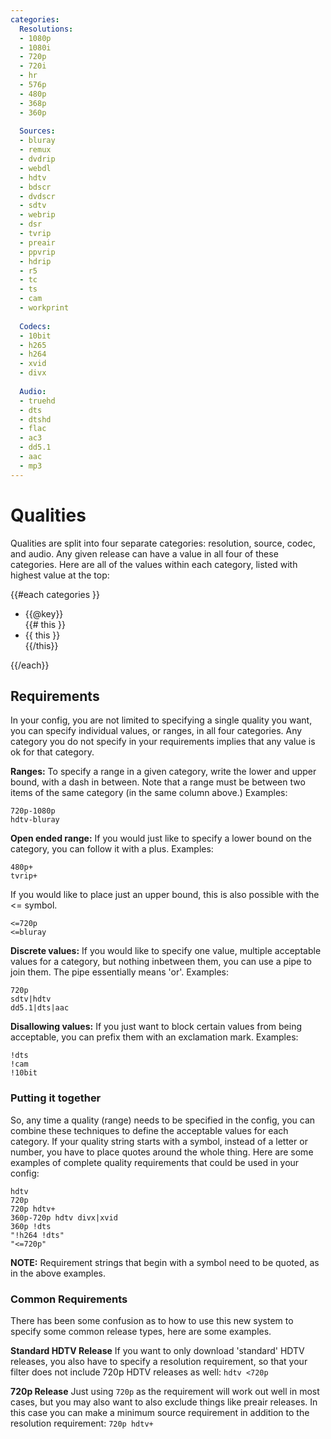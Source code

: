 ```yaml
---
categories:
  Resolutions:
  - 1080p
  - 1080i
  - 720p
  - 720i
  - hr
  - 576p
  - 480p
  - 368p
  - 360p
  
  Sources:
  - bluray
  - remux
  - dvdrip
  - webdl
  - hdtv
  - bdscr
  - dvdscr
  - sdtv
  - webrip
  - dsr
  - tvrip
  - preair
  - ppvrip
  - hdrip
  - r5
  - tc
  - ts
  - cam
  - workprint
  
  Codecs:
  - 10bit
  - h265
  - h264
  - xvid
  - divx
  
  Audio:
  - truehd
  - dts
  - dtshd
  - flac
  - ac3
  - dd5.1
  - aac
  - mp3
---
```

# Qualities
Qualities are split into four separate categories: resolution, source, codec, and audio. Any given release can have a value in all four of these categories. Here are all of the values within each category, listed with highest value at the top:

<div class="row">
{{#each categories }}
  <ul class="list-group col-xs-3">
  <li class="list-group-item active">{{@key}}</li>
  {{# this }}
  <li class="list-group-item">{{ this }}</li>
  {{/this}}
  </ul>
{{/each}}
</div>

## Requirements
In your config, you are not limited to specifying a single quality you want, you can specify individual values, or ranges, in all four categories. Any category you do not specify in your requirements implies that any value is ok for that category.

**Ranges:**
To specify a range in a given category, write the lower and upper bound, with a dash in between. Note that a range must be between two items of the same category (in the same column above.) Examples:
```
720p-1080p
hdtv-bluray
```

**Open ended range:**
If you would just like to specify a lower bound on the category, you can follow it with a plus. Examples:
```
480p+
tvrip+
```
If you would like to place just an upper bound, this is also possible with the <= symbol.
```
<=720p
<=bluray
```

**Discrete values:**
If you would like to specify one value, multiple acceptable values for a category, but nothing inbetween them, you can use a pipe to join them. The pipe essentially means 'or'. Examples:
```
720p
sdtv|hdtv
dd5.1|dts|aac
```

**Disallowing values:**
If you just want to block certain values from being acceptable, you can prefix them with an exclamation mark. Examples:
```
!dts
!cam
!10bit
```

### Putting it together
So, any time a quality (range) needs to be specified in the config, you can combine these techniques to define the acceptable values for each category. If your quality string starts with a symbol, instead of a letter or number, you have to place quotes around the whole thing. Here are some examples of complete quality requirements that could be used in your config:

```
hdtv
720p
720p hdtv+
360p-720p hdtv divx|xvid
360p !dts
"!h264 !dts"
"<=720p"
```

**NOTE:** Requirement strings that begin with a symbol need to be quoted, as in the above examples.

### Common Requirements
There has been some confusion as to how to use this new system to specify some common release types, here are some examples.

**Standard HDTV Release**
  If you want to only download 'standard' HDTV releases, you also have to specify a resolution requirement, so that your filter does not include 720p HDTV releases as well: `hdtv <720p`

**720p Release**
  Just using `720p` as the requirement will work out well in most cases, but you may also want to also exclude things like preair releases. In this case you can make a minimum source requirement in addition to the resolution requirement: `720p hdtv+`